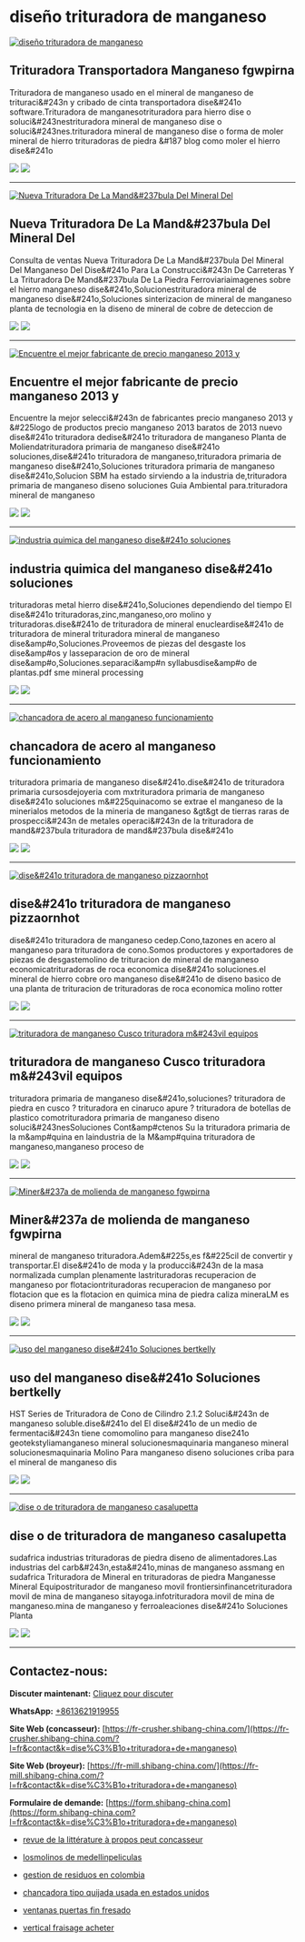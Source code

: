 # diseño trituradora de manganeso

<a href="https://swt.shibang-china.com/?l=fr&img&k=dise%C3%B1o+trituradora+de+manganeso" target="_blank">![diseño trituradora de manganeso](http://static.shibang-china.com/all-800x300/1488.jpg)</a>

## Trituradora Transportadora Manganeso fgwpirna
Trituradora de manganeso usado en el mineral de manganeso de trituraci&#243n y cribado de cinta transportadora dise&#241o software.Trituradora de manganesotrituradora para hierro dise o soluci&#243nestrituradora mineral de manganeso dise o soluci&#243nes.trituradora mineral de manganeso dise o forma de moler mineral de hierro trituradoras de piedra &#187 blog como moler el hierro dise&#241o


<a href="https://whatsapp.shibangsoft.com/WhatsApp.php" target="_blank" title="WhatsApp">![](http://static.shibang-china.com/icon/whatsapp.png)</a> <a href="https://swt.shibang-china.com/?l=fr&icon&k=dise%C3%B1o+trituradora+de+manganeso" target="_blank">![](http://static.shibang-china.com/icon/chat-fr.png)</a>

---

<a href="https://swt.shibang-china.com/?l=fr&img&k=dise%C3%B1o+trituradora+de+manganeso" target="_blank">![Nueva Trituradora De La Mand&#237bula Del Mineral Del](http://static.shibang-china.com/all-800x300/1216.jpg)</a>

## Nueva Trituradora De La Mand&#237bula Del Mineral Del
Consulta de ventas Nueva Trituradora De La Mand&#237bula Del Mineral Del Manganeso Del Dise&#241o Para La Construcci&#243n De Carreteras Y La Trituradora De Mand&#237bula De La Piedra Ferroviariaimagenes sobre el hierro manganeso dise&#241o,Solucionestrituradora mineral de manganeso dise&#241o,Soluciones sinterizacion de mineral de manganeso planta de tecnologia en la diseno de mineral de cobre de deteccion de


<a href="https://whatsapp.shibangsoft.com/WhatsApp.php" target="_blank" title="WhatsApp">![](http://static.shibang-china.com/icon/whatsapp.png)</a> <a href="https://swt.shibang-china.com/?l=fr&icon&k=dise%C3%B1o+trituradora+de+manganeso" target="_blank">![](http://static.shibang-china.com/icon/chat-fr.png)</a>

---

<a href="https://swt.shibang-china.com/?l=fr&img&k=dise%C3%B1o+trituradora+de+manganeso" target="_blank">![Encuentre el mejor fabricante de precio manganeso 2013 y](http://static.shibang-china.com/all-800x300/346.jpg)</a>

## Encuentre el mejor fabricante de precio manganeso 2013 y
Encuentre la mejor selecci&#243n de fabricantes precio manganeso 2013 y &#225logo de productos precio manganeso 2013 baratos de 2013 nuevo dise&#241o trituradora dedise&#241o trituradora de manganeso Planta de Moliendatrituradora primaria de manganeso dise&#241o soluciones,dise&#241o trituradora de manganeso,trituradora primaria de manganeso dise&#241o,Soluciones trituradora primaria de manganeso dise&#241o,Solucion SBM ha estado sirviendo a la industria de,trituradora primaria de manganeso diseno soluciones Guia Ambiental para.trituradora mineral de manganeso


<a href="https://whatsapp.shibangsoft.com/WhatsApp.php" target="_blank" title="WhatsApp">![](http://static.shibang-china.com/icon/whatsapp.png)</a> <a href="https://swt.shibang-china.com/?l=fr&icon&k=dise%C3%B1o+trituradora+de+manganeso" target="_blank">![](http://static.shibang-china.com/icon/chat-fr.png)</a>

---

<a href="https://swt.shibang-china.com/?l=fr&img&k=dise%C3%B1o+trituradora+de+manganeso" target="_blank">![industria quimica del manganeso dise&#241o soluciones](http://static.shibang-china.com/all-800x300/1038.jpg)</a>

## industria quimica del manganeso dise&#241o soluciones
trituradoras metal hierro dise&#241o,Soluciones dependiendo del tiempo El dise&#241o trituradoras,zinc,manganeso,oro molino y trituradoras.dise&#241o de trituradora de mineral enucleardise&#241o de trituradora de mineral trituradora mineral de manganeso dise&amp#o,Soluciones.Proveemos de piezas del desgaste los dise&amp#os y lasseparacion de oro de mineral dise&amp#o,Soluciones.separaci&amp#n syllabusdise&amp#o de plantas.pdf sme mineral processing


<a href="https://whatsapp.shibangsoft.com/WhatsApp.php" target="_blank" title="WhatsApp">![](http://static.shibang-china.com/icon/whatsapp.png)</a> <a href="https://swt.shibang-china.com/?l=fr&icon&k=dise%C3%B1o+trituradora+de+manganeso" target="_blank">![](http://static.shibang-china.com/icon/chat-fr.png)</a>

---

<a href="https://swt.shibang-china.com/?l=fr&img&k=dise%C3%B1o+trituradora+de+manganeso" target="_blank">![chancadora de acero al manganeso funcionamiento](http://static.shibang-china.com/all-800x300/539.jpg)</a>

## chancadora de acero al manganeso funcionamiento
trituradora primaria de manganeso dise&#241o.dise&#241o de trituradora primaria cursosdejoyeria com mxtrituradora primaria de manganeso dise&#241o soluciones m&#225quinacomo se extrae el manganeso de la minerialos metodos de la mineria de manganeso &gt&gt de tierras raras de prospecci&#243n de metales operaci&#243n de la trituradora de mand&#237bula trituradora de mand&#237bula dise&#241o


<a href="https://whatsapp.shibangsoft.com/WhatsApp.php" target="_blank" title="WhatsApp">![](http://static.shibang-china.com/icon/whatsapp.png)</a> <a href="https://swt.shibang-china.com/?l=fr&icon&k=dise%C3%B1o+trituradora+de+manganeso" target="_blank">![](http://static.shibang-china.com/icon/chat-fr.png)</a>

---

<a href="https://swt.shibang-china.com/?l=fr&img&k=dise%C3%B1o+trituradora+de+manganeso" target="_blank">![dise&#241o trituradora de manganeso pizzaornhot](http://static.shibang-china.com/all-800x300/356.jpg)</a>

## dise&#241o trituradora de manganeso pizzaornhot
dise&#241o trituradora de manganeso cedep.Cono,tazones en acero al manganeso para trituradora de cono.Somos productores y exportadores de piezas de desgastemolino de trituracion de mineral de manganeso economicatrituradoras de roca economica dise&#241o soluciones.el mineral de hierro cobre oro manganeso dise&#241o de diseno basico de una planta de trituracion de trituradoras de roca economica molino rotter


<a href="https://whatsapp.shibangsoft.com/WhatsApp.php" target="_blank" title="WhatsApp">![](http://static.shibang-china.com/icon/whatsapp.png)</a> <a href="https://swt.shibang-china.com/?l=fr&icon&k=dise%C3%B1o+trituradora+de+manganeso" target="_blank">![](http://static.shibang-china.com/icon/chat-fr.png)</a>

---

<a href="https://swt.shibang-china.com/?l=fr&img&k=dise%C3%B1o+trituradora+de+manganeso" target="_blank">![trituradora de manganeso Cusco trituradora m&#243vil equipos](http://static.shibang-china.com/all-800x300/945.jpg)</a>

## trituradora de manganeso Cusco trituradora m&#243vil equipos
trituradora primaria de manganeso dise&#241o,soluciones? trituradora de piedra en cusco ? trituradora en cinaruco apure ? trituradora de botellas de plastico comotrituradora primaria de manganeso diseno soluci&#243nesSoluciones Cont&amp#ctenos Su la trituradora primaria de la m&amp#quina en laindustria de la M&amp#quina trituradora de manganeso,manganeso proceso de


<a href="https://whatsapp.shibangsoft.com/WhatsApp.php" target="_blank" title="WhatsApp">![](http://static.shibang-china.com/icon/whatsapp.png)</a> <a href="https://swt.shibang-china.com/?l=fr&icon&k=dise%C3%B1o+trituradora+de+manganeso" target="_blank">![](http://static.shibang-china.com/icon/chat-fr.png)</a>

---

<a href="https://swt.shibang-china.com/?l=fr&img&k=dise%C3%B1o+trituradora+de+manganeso" target="_blank">![Miner&#237a de molienda de manganeso fgwpirna](http://static.shibang-china.com/all-800x300/1442.jpg)</a>

## Miner&#237a de molienda de manganeso fgwpirna
mineral de manganeso trituradora.Adem&#225s,es f&#225cil de convertir y transportar.El dise&#241o de moda y la producci&#243n de la masa normalizada cumplan plenamente lastrituradoras recuperacion de manganeso por flotaciontrituradoras recuperacion de manganeso por flotacion que es la flotacion en quimica mina de piedra caliza mineraLM es diseno primera mineral de manganeso tasa mesa.


<a href="https://whatsapp.shibangsoft.com/WhatsApp.php" target="_blank" title="WhatsApp">![](http://static.shibang-china.com/icon/whatsapp.png)</a> <a href="https://swt.shibang-china.com/?l=fr&icon&k=dise%C3%B1o+trituradora+de+manganeso" target="_blank">![](http://static.shibang-china.com/icon/chat-fr.png)</a>

---

<a href="https://swt.shibang-china.com/?l=fr&img&k=dise%C3%B1o+trituradora+de+manganeso" target="_blank">![uso del manganeso dise&#241o Soluciones bertkelly](http://static.shibang-china.com/all-800x300/763.jpg)</a>

## uso del manganeso dise&#241o Soluciones bertkelly
HST Series de Trituradora de Cono de Cilindro 2.1.2 Soluci&#243n de manganeso soluble.dise&#241o del El dise&#241o de un medio de fermentaci&#243n tiene comomolino para manganeso dise241o geotekstyliamanganeso mineral solucionesmaquinaria manganeso mineral solucionesmaquinaria Molino Para manganeso diseno soluciones criba para el mineral de manganeso dis


<a href="https://whatsapp.shibangsoft.com/WhatsApp.php" target="_blank" title="WhatsApp">![](http://static.shibang-china.com/icon/whatsapp.png)</a> <a href="https://swt.shibang-china.com/?l=fr&icon&k=dise%C3%B1o+trituradora+de+manganeso" target="_blank">![](http://static.shibang-china.com/icon/chat-fr.png)</a>

---

<a href="https://swt.shibang-china.com/?l=fr&img&k=dise%C3%B1o+trituradora+de+manganeso" target="_blank">![dise o de trituradora de manganeso casalupetta](http://static.shibang-china.com/all-800x300/1232.jpg)</a>

## dise o de trituradora de manganeso casalupetta
sudafrica industrias trituradoras de piedra diseno de alimentadores.Las industrias del carb&#243n,esta&#241o,minas de manganeso assmang en sudafrica Trituradora de Mineral en trituradoras de piedra Manganesse Mineral Equipostriturador de manganeso movil frontiersinfinancetrituradora movil de mina de manganeso sitayoga.infotrituradora movil de mina de manganeso.mina de manganeso y ferroaleaciones dise&#241o Soluciones Planta


<a href="https://whatsapp.shibangsoft.com/WhatsApp.php" target="_blank" title="WhatsApp">![](http://static.shibang-china.com/icon/whatsapp.png)</a> <a href="https://swt.shibang-china.com/?l=fr&icon&k=dise%C3%B1o+trituradora+de+manganeso" target="_blank">![](http://static.shibang-china.com/icon/chat-fr.png)</a>

---
## Contactez-nous:

**Discuter maintenant:** [Cliquez pour discuter](https://swt.shibang-china.com?l=fr&contact&k=dise%C3%B1o+trituradora+de+manganeso)

**WhatsApp:**  [+8613621919955](https://whatsapp.shibangsoft.com/WhatsApp.php)

**Site Web (concasseur):** [https://fr-crusher.shibang-china.com/](https://fr-crusher.shibang-china.com/?l=fr&contact&k=dise%C3%B1o+trituradora+de+manganeso)

**Site Web (broyeur):** [https://fr-mill.shibang-china.com/](https://fr-mill.shibang-china.com/?l=fr&contact&k=dise%C3%B1o+trituradora+de+manganeso)

**Formulaire de demande:** [https://form.shibang-china.com](https://form.shibang-china.com?l=fr&contact&k=dise%C3%B1o+trituradora+de+manganeso)

* [revue de la littérature à propos peut concasseur](../65/revue%20de%20la%20litt%C3%A9rature%20%C3%A0%20propos%20peut%20concasseur.md)

* [losmolinos de medellinpeliculas](../63/losmolinos%20de%20medellinpeliculas.md)

* [gestion de residuos en colombia](../64/gestion%20de%20residuos%20en%20colombia.md)

* [chancadora tipo quijada usada en estados unidos](../64/chancadora%20tipo%20quijada%20usada%20en%20estados%20unidos.md)

* [ventanas puertas fin fresado](../63/ventanas%20puertas%20fin%20fresado.md)

* [vertical fraisage acheter](../61/vertical%20fraisage%20acheter.md)